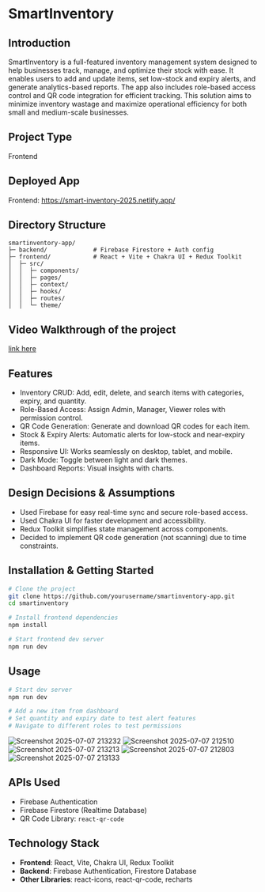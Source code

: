 # SmartInventory

## Introduction

SmartInventory is a full-featured inventory management system designed to help businesses track, manage, and optimize their stock with ease. It enables users to add and update items, set low-stock and expiry alerts, and generate analytics-based reports. The app also includes role-based access control and QR code integration for efficient tracking. This solution aims to minimize inventory wastage and maximize operational efficiency for both small and medium-scale businesses.

## Project Type

Frontend

## Deployed App

Frontend: https://smart-inventory-2025.netlify.app/

## Directory Structure

```
smartinventory-app/
├─ backend/             # Firebase Firestore + Auth config
├─ frontend/            # React + Vite + Chakra UI + Redux Toolkit
│  ├─ src/
│  │  ├─ components/
│  │  ├─ pages/
│  │  ├─ context/
│  │  ├─ hooks/
│  │  ├─ routes/
│  │  └─ theme/
```

## Video Walkthrough of the project

[link here](https://youtu.be/K-d7B_PtLoQ)



## Features

* Inventory CRUD: Add, edit, delete, and search items with categories, expiry, and quantity.
* Role-Based Access: Assign Admin, Manager, Viewer roles with permission control.
* QR Code Generation: Generate and download QR codes for each item.
* Stock & Expiry Alerts: Automatic alerts for low-stock and near-expiry items.
* Responsive UI: Works seamlessly on desktop, tablet, and mobile.
* Dark Mode: Toggle between light and dark themes.
* Dashboard Reports: Visual insights with charts.

## Design Decisions & Assumptions

* Used Firebase for easy real-time sync and secure role-based access.
* Used Chakra UI for faster development and accessibility.
* Redux Toolkit simplifies state management across components.
* Decided to implement QR code generation (not scanning) due to time constraints.

## Installation & Getting Started

```bash
# Clone the project
git clone https://github.com/yourusername/smartinventory-app.git
cd smartinventory

# Install frontend dependencies
npm install

# Start frontend dev server
npm run dev
```

## Usage

```bash
# Start dev server
npm run dev

# Add a new item from dashboard
# Set quantity and expiry date to test alert features
# Navigate to different roles to test permissions
```

![Screenshot 2025-07-07 213232](https://github.com/user-attachments/assets/4e569537-237d-46c5-ab29-0562a032a530)
![Screenshot 2025-07-07 212510](https://github.com/user-attachments/assets/485e580a-80c2-43d7-8ba6-044385b47999)
![Screenshot 2025-07-07 213213](https://github.com/user-attachments/assets/3fe762d7-2b54-48fb-a260-2138ee2bce0f)
![Screenshot 2025-07-07 212803](https://github.com/user-attachments/assets/9dfe12bc-47a1-4f98-a557-36692e24cb6b)
![Screenshot 2025-07-07 213133](https://github.com/user-attachments/assets/654be8cd-789d-4a52-afca-91ecf70d94ed)


## APIs Used

* Firebase Authentication
* Firebase Firestore (Realtime Database)
* QR Code Library: `react-qr-code`


## Technology Stack

* **Frontend**: React, Vite, Chakra UI, Redux Toolkit
* **Backend**: Firebase Authentication, Firestore Database
* **Other Libraries**: react-icons, react-qr-code, recharts
